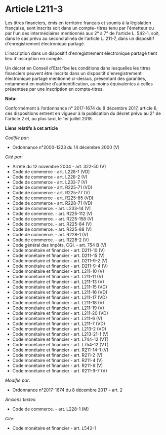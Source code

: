 # Article L211-3

Les titres financiers, émis en territoire français et soumis à la législation française, sont inscrits soit dans un compte-
titres tenu par l'émetteur ou par l'un des intermédiaires mentionnés aux 2° à 7° de l'article L. 542-1, soit, dans le cas
prévu au second alinéa de l'article L. 211-7, dans un dispositif d'enregistrement électronique partagé. 

L'inscription dans un dispositif d'enregistrement électronique partagé tient lieu d'inscription en compte. 

Un décret en Conseil d'Etat fixe les conditions dans lesquelles les titres financiers peuvent être inscrits dans un
dispositif d'enregistrement électronique partagé mentionné ci-dessus, présentant des garanties, notamment en matière
d'authentification, au moins équivalentes à celles présentées par une inscription en compte-titres.

**Nota:**

Conformément à l’ordonnance n° 2017-1674 du 8 décembre 2017, article 8, ces dispositions entrent en vigueur à la publication
du décret prévu au 2° de l'article 2 et, au plus tard, le 1er juillet 2018.

**Liens relatifs à cet article**

_Codifié par_:

  - Ordonnance n°2000-1223 du 14 décembre 2000 (V)

_Cité par_:

  - Arrêté du 12 novembre 2004 - art. 322-50 (V)
  - Code de commerce - art. L228-1 (VD)
  - Code de commerce - art. L228-2 (V)
  - Code de commerce - art. L233-7 (V)
  - Code de commerce - art. R225-71 (VD)
  - Code de commerce - art. R225-77 (V)
  - Code de commerce - art. R225-85 (VD)
  - Code de commerce - art. R228-71 (VD)
  - Code de commerce. - art. L233-14 (V)
  - Code de commerce. - art. R225-112 (V)
  - Code de commerce. - art. R225-158 (V)
  - Code de commerce. - art. R225-84 (V)
  - Code de commerce. - art. R225-88 (V)
  - Code de commerce. - art. R228-1 (V)
  - Code de commerce. - art. R228-2 (V)
  - Code général des impôts, CGI. - art. 754 B (V)
  - Code monétaire et financier - art. D211-10 (V)
  - Code monétaire et financier - art. D211-15 (V)
  - Code monétaire et financier - art. D211-9-2 (V)
  - Code monétaire et financier - art. D211-9-4 (V)
  - Code monétaire et financier - art. L211-10 (V)
  - Code monétaire et financier - art. L211-11 (V)
  - Code monétaire et financier - art. L211-13 (V)
  - Code monétaire et financier - art. L211-15 (VD)
  - Code monétaire et financier - art. L211-16 (VD)
  - Code monétaire et financier - art. L211-17 (VD)
  - Code monétaire et financier - art. L211-18 (V)
  - Code monétaire et financier - art. L211-19 (V)
  - Code monétaire et financier - art. L211-20 (VD)
  - Code monétaire et financier - art. L211-6 (V)
  - Code monétaire et financier - art. L211-7 (VD)
  - Code monétaire et financier - art. L213-2 (VD)
  - Code monétaire et financier - art. L213-21-1 (V)
  - Code monétaire et financier - art. L744-12 (VT)
  - Code monétaire et financier - art. L754-12 (VT)
  - Code monétaire et financier - art. R211-14-1 (V)
  - Code monétaire et financier - art. R211-2 (V)
  - Code monétaire et financier - art. R211-4 (V)
  - Code monétaire et financier - art. R211-6 (V)
  - Code monétaire et financier - art. R211-9-7 (V)

_Modifié par_:

  - Ordonnance n°2017-1674 du 8 décembre 2017 - art. 2

_Anciens textes_:

  - Code de commerce. - art. L228-1 (M)

_Cite_:

  - Code monétaire et financier - art. L542-1

